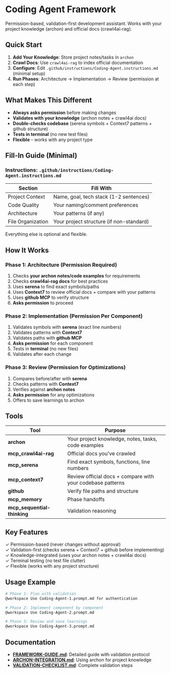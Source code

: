 # Coding Agent Framework

Permission-based, validation-first development assistant. Works with your project knowledge (archon) and official docs (crawl4ai-rag).

## Quick Start

1. **Add Your Knowledge**: Store project notes/tasks in `archon`
2. **Crawl Docs**: Use `crawl4ai-rag` to index official documentation
3. **Configure**: Edit `.github/instructions/Coding-Agent.instructions.md` (minimal setup)
4. **Run Phases**: Architecture → Implementation → Review (permission at each step)

## What Makes This Different

- **Always asks permission** before making changes
- **Validates with your knowledge** (archon notes + crawl4ai docs)
- **Double-checks codebase** (serena symbols + Context7 patterns + github structure)
- **Tests in terminal** (no new test files)
- **Flexible** - works with any project type

## Fill-In Guide (Minimal)

### Instructions: `.github/instructions/Coding-Agent.instructions.md`

| Section | Fill With |
|---------|-----------|
| Project Context | Name, goal, tech stack (1-2 sentences) |
| Code Quality | Your naming/comment preferences |
| Architecture | Your patterns (if any) |
| File Organization | Your project structure (if non-standard) |

Everything else is optional and flexible.

## How It Works

### Phase 1: Architecture (Permission Required)

1. Checks **your archon notes/code examples** for requirements
2. Checks **crawl4ai-rag docs** for best practices
3. Uses **serena** to find exact symbols/paths
4. Uses **Context7** to review official docs + compare with your patterns
5. Uses **github MCP** to verify structure
6. **Asks permission** to proceed

### Phase 2: Implementation (Permission Per Component)

1. Validates symbols with **serena** (exact line numbers)
2. Validates patterns with **Context7**
3. Validates paths with **github MCP**
4. **Asks permission** for each component
5. Tests in **terminal** (no new files)
6. Validates after each change

### Phase 3: Review (Permission for Optimizations)

1. Compares before/after with **serena**
2. Checks patterns with **Context7**
3. Verifies against **archon notes**
4. **Asks permission** for any optimizations
5. Offers to save learnings to archon

## Tools

| Tool | Purpose |
|------|---------|
| **archon** | Your project knowledge, notes, tasks, code examples |
| **mcp_crawl4ai-rag** | Official docs you've crawled |
| **mcp_serena** | Find exact symbols, functions, line numbers |
| **mcp_context7** | Review official docs + compare with your codebase patterns |
| **github** | Verify file paths and structure |
| **mcp_memory** | Phase handoffs |
| **mcp_sequential-thinking** | Validation reasoning |

## Key Features

✓ Permission-based (never changes without approval)  
✓ Validation-first (checks serena + Context7 + github before implementing)  
✓ Knowledge-integrated (uses your archon notes + crawl4ai docs)  
✓ Terminal testing (no test file clutter)  
✓ Flexible (works with any project structure)  

## Usage Example

```bash
# Phase 1: Plan with validation
@workspace Use Coding-Agent-1.prompt.md for authentication

# Phase 2: Implement component by component
@workspace Use Coding-Agent-2.prompt.md

# Phase 3: Review and save learnings
@workspace Use Coding-Agent-3.prompt.md
```

## Documentation

- **[FRAMEWORK-GUIDE.md](FRAMEWORK-GUIDE.md)**: Detailed guide with validation protocol
- **[ARCHON-INTEGRATION.md](ARCHON-INTEGRATION.md)**: Using archon for project knowledge
- **[VALIDATION-CHECKLIST.md](VALIDATION-CHECKLIST.md)**: Complete validation steps
